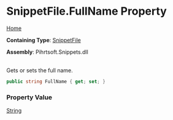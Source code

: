 # SnippetFile\.FullName Property

[Home](../../../../README.md)

**Containing Type**: [SnippetFile](../README.md)

**Assembly**: Pihrtsoft\.Snippets\.dll

\
Gets or sets the full name\.

```csharp
public string FullName { get; set; }
```

### Property Value

[String](https://docs.microsoft.com/en-us/dotnet/api/system.string)

